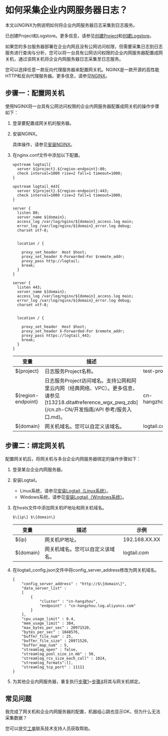# 如何采集企业内网服务器日志？

本文以NGINX为例说明如何将企业内网服务器日志采集到日志服务。

已创建Project和Logstore。更多信息，请参见[创建Project](/cn.zh-CN/数据采集/准备工作/管理Project.md)和[创建Logstore](/cn.zh-CN/数据采集/准备工作/管理Logstore.md)。

如果您的多台服务器部署在企业内网且没有公网访问权限，但需要采集日志到日志服务进行查询与分析，您可以将一台具有公网访问权限的企业内网服务器配置成网关机，通过该网关机将企业内网服务器日志采集至日志服务。

您可以选择任意一款反向代理服务器来配置网关机。NGINX是一款开源的高性能HTTP和反向代理服务器。更多信息，请参见[NGINX](https://www.nginx.com/resources/wiki/)。

## 步骤一：配置网关机

使用NGINX将一台具有公网访问权限的企业内网服务器配置成网关机的操作步骤如下：

1.  登录要配置成网关机的服务器。

2.  安装NGINX。

    具体操作，请参见[安装NGINX](https://www.nginx.com/resources/wiki/start/topics/tutorials/install/)。

3.  在nginx.conf文件中添加以下配置。

    ```
    upstream logtail{
      server ${project}.${region-endpoint}:80;
      check interval=1000 rise=2 fall=1 timeout=1000;
    }
    
    upstream logtail_443{
      server ${project}.${region-endpoint}:443;
      check interval=1000 rise=2 fall=1 timeout=1000;
    }
    
    server {
      listen 80;
      server_name ${domain};
      access_log /var/log/nginx/${domain}_access.log main;
      error_log /var/log/nginx/${domain}_error.log debug;
      charset utf-8;
    
    
      location / {
    
        proxy_set_header  Host $host;
        proxy_set_header X-Forwarded-For $remote_addr;
        proxy_pass http://logtail;
        break;
      }
    }
    
    server {
      listen 443;
      server_name ${domain};
      access_log /var/log/nginx/${domain}_access.log main;
      error_log /var/log/nginx/${domain}_error.log debug;
      charset utf-8;
    
    
      location / {
    
        proxy_set_header  Host $host;
        proxy_set_header X-Forwarded-For $remote_addr;
        proxy_pass https://logtail_443;
        break;
      }
    }
    ```

    |变量|描述|示例|
    |--|--|--|
    |$\{project\}|日志服务Project名称。|test-project|
    |$\{region-endpoint\}|日志服务Project访问域名。支持公网和阿里云内网（经典网络、VPC）。更多信息，请参见[t13218.dita\#reference\_wgx\_pwq\_zdb](/cn.zh-CN/开发指南/API 参考/服务入口.md)。|cn-hangzhou.log.aliyuncs.com|
    |$\{domain\}|网关机域名。您可以自定义该域名。|logtail.com|


## 步骤二：绑定网关机

配置网关机后，将网关机与多台企业内网服务器绑定的操作步骤如下：

1.  登录某台企业内网服务器。

2.  安装Logtail。

    -   Linux系统，请参见[安装Logtail（Linux系统）](/cn.zh-CN/数据采集/Logtail采集/安装/安装Logtail（Linux系统）.md)。
    -   Windows系统，请参见[安装Logtail（Windows系统）](/cn.zh-CN/数据采集/Logtail采集/安装/安装Logtail（Windows系统）.md)。
3.  在hosts文件中添加网关机IP地址和网关机域名。

    ```
    $\{ip\} $\{domain\}
    ```

    |变量|描述|示例|
    |--|--|--|
    |$\{ip\}|网关机IP地址。|192.168.XX.XX|
    |$\{domain\}|网关机域名。您可以自定义该域名。|logtail.com|

4.  在ilogtail\_config.json文件中将config\_server\_address修改为网关机域名。

    ```
    {
        "config_server_address" : "http://$\{domain\}",
        "data_server_list" :
        [
            {
                "cluster" : "cn-hangzhou",
                "endpoint" : "cn-hangzhou.log.aliyuncs.com"
            }
        ],
        "cpu_usage_limit" : 0.4,
        "mem_usage_limit" : 384,
        "max_bytes_per_sec" : 20971520,
        "bytes_per_sec" : 1048576,
        "buffer_file_num" : 25,
        "buffer_file_size" : 20971520,
        "buffer_map_num" : 5,
        "streamlog_open" : false,
        "streamlog_pool_size_in_mb" : 50,
        "streamlog_rcv_size_each_call" : 1024,
        "streamlog_formats":[],
        "streamlog_tcp_port" : 11111
    }
    ```

5.  为其他企业内网服务器，重复执行[步骤1](#step_1y7_rjr_6cf)~[步骤4](#step_bns_ubd_ldu)将其与网关机绑定。


## 常见问题

我完成了网关机和企业内网服务器的配置，机器组心跳也显示OK，但为什么无法采集数据？

您可以提交[工单](https://selfservice.console.aliyun.com/ticket/category/sls/today)联系技术支持人员获取帮助。

